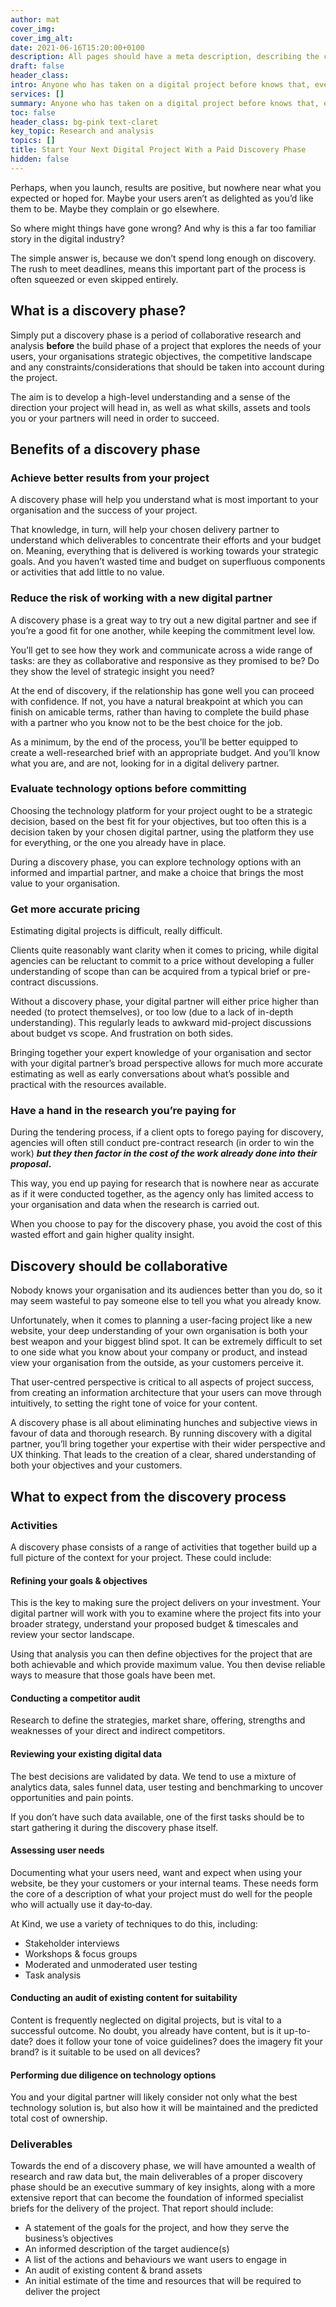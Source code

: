 ```yaml
---
author: mat
cover_img: 
cover_img_alt:
date: 2021-06-16T15:20:00+0100
description: All pages should have a meta description, describing the content of the page
draft: false
header_class: 
intro: Anyone who has taken on a digital project before knows that, even with the best intentions, things can often go awry. Initial excitement slowly fades during the project and the final result can be underwhelming. Wires got crossed somewhere and the final delivery is not quote what you imagined.
services: []
summary: Anyone who has taken on a digital project before knows that, even with the best intentions, things can often go awry. What you're missing is a discovery…
toc: false
header_class: bg-pink text-claret
key_topic: Research and analysis
topics: []
title: Start Your Next Digital Project With a Paid Discovery Phase
hidden: false
---
```


<p>Perhaps, when you launch, results are positive, but nowhere near what you expected or hoped for. Maybe your users aren’t as delighted as you’d like them to be. Maybe they complain or go elsewhere.</p>
<p>So where might things have gone wrong? And why is this a far too familiar story in the digital industry?</p>
<p>The simple answer is, because we don’t spend long enough on discovery. The rush to meet deadlines, means this important part of the process is often squeezed or even skipped entirely.</p>
<h2>What is a discovery phase?</h2>
<p>Simply put a discovery phase is a period of collaborative research and analysis <strong>before</strong> the build phase of a project that explores the needs of your users, your organisations strategic objectives, the competitive landscape and any constraints/​considerations that should be taken into account during the project.</p>
<p>The aim is to develop a high-level understanding and a sense of the direction your project will head in, as well as what skills, assets and tools you or your partners will need in order to succeed.</p>
<h2>Benefits of a discovery phase</h2>
<h3>Achieve better results from your project</h3>
<p>A discovery phase will help you understand what is most important to your organisation and the success of your project.</p>
<p>That knowledge, in turn, will help your chosen delivery partner to understand which deliverables to concentrate their efforts and your budget on. Meaning, everything that is delivered is working towards your strategic goals. And you haven’t wasted time and budget on superfluous components or activities that add little to no value.</p>
<h3>Reduce the risk of working with a new digital partner</h3>
<p>A discovery phase is a great way to try out a new digital partner and see if you’re a good fit for one another, while keeping the commitment level low.</p>
<p>You’ll get to see how they work and communicate across a wide range of tasks: are they as collaborative and responsive as they promised to be? Do they show the level of strategic insight you need?</p>
<p>At the end of discovery, if the relationship has gone well you can proceed with confidence. If not, you have a natural breakpoint at which you can finish on amicable terms, rather than having to complete the build phase with a partner who you know not to be the best choice for the job.</p>
<p>As a minimum, by the end of the process, you’ll be better equipped to create a well-researched brief with an appropriate budget. And you’ll know what you are, and are not, looking for in a digital delivery partner.</p>
<h3>Evaluate technology options before committing</h3>
<p>Choosing the technology platform for your project ought to be a strategic decision, based on the best fit for your objectives, but too often this is a decision taken by your chosen digital partner, using the platform they use for everything, or the one you already have in place.</p>
<p>During a discovery phase, you can explore technology options with an informed and impartial partner, and make a choice that brings the most value to your organisation.</p>
<h3>Get more accurate pricing</h3>
<p>Estimating digital projects is difficult, really difficult.</p>
<p>Clients quite reasonably want clarity when it comes to pricing, while digital agencies can be reluctant to commit to a price without developing a fuller understanding of scope than can be acquired from a typical brief or pre-contract discussions.</p>
<p>Without a discovery phase, your digital partner will either price higher than needed (to protect themselves), or too low (due to a lack of in-depth understanding). This regularly leads to awkward mid-project discussions about budget vs scope. And frustration on both sides.</p>
<p>Bringing together your expert knowledge of your organisation and sector with your digital partner’s broad perspective allows for much more accurate estimating as well as early conversations about what’s possible and practical with the resources available.</p>
<h3>Have a hand in the research you’re paying for</h3>
<p>During the tendering process, if a client opts to forego paying for discovery, agencies will often still conduct pre-contract research (in order to win the work) <strong><em>but they then factor in the cost of the work already done into their proposal</em>.</strong></p>
<p>This way, you end up paying for research that is nowhere near as accurate as if it were conducted together, as the agency only has limited access to your organisation and data when the research is carried out.</p>
<p>When you choose to pay for the discovery phase, you avoid the cost of this wasted effort and gain higher quality insight.</p>
<h2>Discovery should be collaborative</h2>
<p>Nobody knows your organisation and its audiences better than you do, so it may seem wasteful to pay someone else to tell you what you already know.</p>
<p>Unfortunately, when it comes to planning a user-facing project like a new website, your deep understanding of your own organisation is both your best weapon and your biggest blind spot. It can be extremely difficult to set to one side what you know about your company or product, and instead view your organisation from the outside, as your customers perceive it.</p>
<p>That user-centred perspective is critical to all aspects of project success, from creating an information architecture that your users can move through intuitively, to setting the right tone of voice for your content.</p>
<p>A discovery phase is all about eliminating hunches and subjective views in favour of data and thorough research. By running discovery with a digital partner, you’ll bring together your expertise with their wider perspective and UX thinking. That leads to the creation of a clear, shared understanding of both your objectives and your customers.</p>
<h2>What to expect from the discovery process</h2>
<h3>Activities</h3>
<p>A discovery phase consists of a range of activities that together build up a full picture of the context for your project. These could include:</p>
<h4>Refining your goals <span class="amp">&amp;</span> objectives</h4>
<p>This is the key to making sure the project delivers on your investment. Your digital partner will work with you to examine where the project fits into your broader strategy, understand your proposed budget <span class="amp">&amp;</span> timescales and review your sector landscape.</p>
<p>Using that analysis you can then define objectives for the project that are both achievable and which provide maximum value. You then devise reliable ways to measure that those goals have been met.</p>
<h4>Conducting a competitor audit</h4>
<p>Research to define the strategies, market share, offering, strengths and weaknesses of your direct and indirect competitors.</p>
<h4>Reviewing your existing digital data</h4>
<p>The best decisions are validated by data. We tend to use a mixture of analytics data, sales funnel data, user testing and benchmarking to uncover opportunities and pain points.</p>
<p>If you don’t have such data available, one of the first tasks should be to start gathering it during the discovery phase itself.</p>
<h4>Assessing user needs</h4>
<p>Documenting what your users need, want and expect when using your website, be they your customers or your internal teams. These needs form the core of a description of what your project must do well for the people who will actually use it day‑to‑day.</p>
<p>At Kind, we use a variety of techniques to do this, including:</p>
<ul><li>Stakeholder interviews</li>
<li>Workshops <span class="amp">&amp;</span> focus groups</li>
<li>Moderated and unmoderated user testing</li>
<li>Task analysis</li>
</ul><h4>Conducting an audit of existing content for suitability</h4>
<p>Content is frequently neglected on digital projects, but is vital to a successful outcome. No doubt, you already have content, but is it up-to-date? does it follow your tone of voice guidelines? does the imagery fit your brand? is it suitable to be used on all devices?</p>
<h4>Performing due diligence on technology options</h4>
<p>You and your digital partner will likely consider not only what the best technology solution is, but also how it will be maintained and the predicted total cost of ownership.</p>
<h3>Deliverables</h3>
<p>Towards the end of a discovery phase, we will have amounted a wealth of research and raw data but, the main deliverables of a proper discovery phase should be an executive summary of key insights, along with a more extensive report that can become the foundation of informed specialist briefs for the delivery of the project. That report should include:</p>
<ul><li>A statement of the goals for the project, and how they serve the business’s objectives</li>
<li>An informed description of the target audience(s)</li>
<li>A list of the actions and behaviours we want users to engage in</li>
<li>An audit of existing content <span class="amp">&amp;</span> brand assets</li>
<li>An initial estimate of the time and resources that will be required to deliver the project</li></ul>
